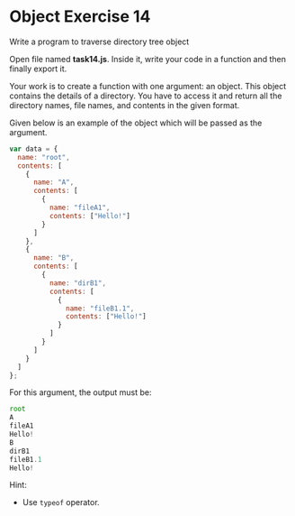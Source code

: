 # Object Exercise 14

Write a program to traverse directory tree object

Open file named **task14.js**. Inside it, write your code in a function and then finally export it.

Your work is to create a function with one argument: an object.
This object contains the details of a directory. You have to access it and return all the directory names, file names, and contents in the given format.

Given below is an example of the object which will be passed as the argument.

```js
var data = {
  name: "root",
  contents: [
    {
      name: "A",
      contents: [
        {
          name: "fileA1",
          contents: ["Hello!"]
        }
      ]
    },
    {
      name: "B",
      contents: [
        {
          name: "dirB1",
          contents: [
            {
              name: "fileB1.1",
              contents: ["Hello!"]
            }
          ]
        }
      ]
    }
  ]
};
```

For this argument, the output must be:

```js
root
A
fileA1
Hello!
B
dirB1
fileB1.1
Hello!
```
Hint:
- Use `typeof` operator.